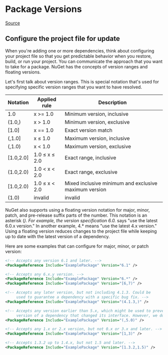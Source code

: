 # Package Versions

[Source](https://learn.microsoft.com/en-us/training/modules/dotnet-dependencies/4-dependency-management)

## Configure the project file for update

When you're adding one or more dependencies, think about configuring your project file so that you get predictable behavior when you restore, build, or run your project. You can communicate the approach that you want to take for a package. NuGet has the concepts of version ranges and floating versions.

Let's first talk about version ranges. This is special notation that's used for specifying specific version ranges that you want to have resolved.

|Notation | Applied rule  | Description                                          |
|---------|---------------|------------------------------------------------------|
|1.0      | x >= 1.0      | Minimum version, inclusive                           |
|(1.0,)   | x > 1.0       | Minimum version, exclusive                           |
|[1.0]    | x == 1.0      | Exact version match                                  |
|(,1.0]   | x ≤ 1.0       | Maximum version, inclusive                           |
|(,1.0)   | x < 1.0       | Maximum version, exclusive                           |
|[1.0,2.0]| 1.0 ≤ x ≤ 2.0 | Exact range, inclusive                               |
|(1.0,2.0)| 1.0 < x < 2.0 | Exact range, exclusive                               |
|[1.0,2.0)| 1.0 ≤ x < 2.0 | Mixed inclusive minimum and exclusive maximum version|
|(1.0)    | invalid       | invalid                                              |

NuGet also supports using a floating version notation for major, minor, patch, and pre-release suffix parts of the number. This notation is an asterisk (*). For example, the version specification 6.0.* says "use the latest 6.0.x version." In another example, 4.* means "use the latest 4.x version." Using a floating version reduces changes to the project file while keeping up to date with the latest version of a dependency.

Here are some examples that can configure for major, minor, or patch version:

```XML
<!-- Accepts any version 6.1 and later. -->
<PackageReference Include="ExamplePackage" Version="6.1" />

<!-- Accepts any 6.x.y version. -->
<PackageReference Include="ExamplePackage" Version="6.*" />
<PackageReference Include="ExamplePackage" Version="[6,7)" />

<!-- Accepts any later version, but not including 4.1.3. Could be
     used to guarantee a dependency with a specific bug fix. -->
<PackageReference Include="ExamplePackage" Version="(4.1.3,)" />

<!-- Accepts any version earlier than 5.x, which might be used to prevent pulling in a later
     version of a dependency that changed its interface. However, we don't recommend this form because determining the earliest version can be difficult. -->
<PackageReference Include="ExamplePackage" Version="(,5.0)" />

<!-- Accepts any 1.x or 2.x version, but not 0.x or 3.x and later. -->
<PackageReference Include="ExamplePackage" Version="[1,3)" />

<!-- Accepts 1.3.2 up to 1.4.x, but not 1.5 and later. -->
<PackageReference Include="ExamplePackage" Version="[1.3.2,1.5)" />
```